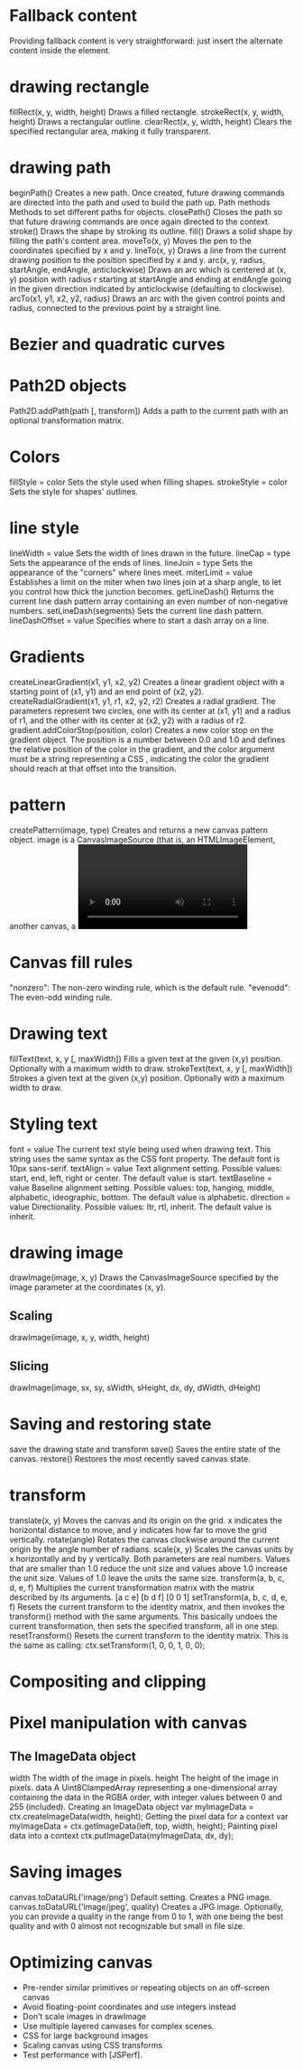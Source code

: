 # Fallback content
Providing fallback content is very straightforward: just insert the alternate content inside the <canvas> element.

# drawing rectangle
fillRect(x, y, width, height)
    Draws a filled rectangle.
strokeRect(x, y, width, height)
    Draws a rectangular outline.
clearRect(x, y, width, height)
    Clears the specified rectangular area, making it fully transparent.

# drawing path
beginPath()
    Creates a new path. Once created, future drawing commands are directed into the path and used to build the path up.
Path methods
    Methods to set different paths for objects.
closePath()
    Closes the path so that future drawing commands are once again directed to the context.
stroke()
    Draws the shape by stroking its outline.
fill()
    Draws a solid shape by filling the path's content area.
moveTo(x, y)
    Moves the pen to the coordinates specified by x and y.
lineTo(x, y)
    Draws a line from the current drawing position to the position specified by x and y.
arc(x, y, radius, startAngle, endAngle, anticlockwise)
    Draws an arc which is centered at (x, y) position with radius r starting at startAngle and ending at endAngle going in the given direction indicated by anticlockwise (defaulting to clockwise).
arcTo(x1, y1, x2, y2, radius)
    Draws an arc with the given control points and radius, connected to the previous point by a straight line.

# Bezier and quadratic curves

# Path2D objects
Path2D.addPath(path [, transform])
    Adds a path to the current path with an optional transformation matrix.

# Colors
fillStyle = color
    Sets the style used when filling shapes.
strokeStyle = color
    Sets the style for shapes' outlines.

# line style
lineWidth = value
    Sets the width of lines drawn in the future.
lineCap = type
    Sets the appearance of the ends of lines.
lineJoin = type
    Sets the appearance of the "corners" where lines meet.
miterLimit = value
    Establishes a limit on the miter when two lines join at a sharp angle, to let you control how thick the junction becomes.
getLineDash()
    Returns the current line dash pattern array containing an even number of non-negative numbers.
setLineDash(segments)
    Sets the current line dash pattern.
lineDashOffset = value
    Specifies where to start a dash array on a line.

# Gradients
createLinearGradient(x1, y1, x2, y2)
    Creates a linear gradient object with a starting point of (x1, y1) and an end point of (x2, y2).
createRadialGradient(x1, y1, r1, x2, y2, r2)
    Creates a radial gradient. The parameters represent two circles, one with its center at (x1, y1) and a radius of r1, and the other with its center at (x2, y2) with a radius of r2.
gradient.addColorStop(position, color)
    Creates a new color stop on the gradient object. The position is a number between 0.0 and 1.0 and defines the relative position of the color in the gradient, and the color argument must be a string representing a CSS <color>, indicating the color the gradient should reach at that offset into the transition.

# pattern
createPattern(image, type)
    Creates and returns a new canvas pattern object. image is a CanvasImageSource (that is, an HTMLImageElement, another canvas, a <video> element, or the like. type is a string indicating how to use the image.

# Canvas fill rules
"nonzero": The non-zero winding rule, which is the default rule.
"evenodd": The even-odd winding rule.

# Drawing text
fillText(text, x, y [, maxWidth])
    Fills a given text at the given (x,y) position. Optionally with a maximum width to draw.
strokeText(text, x, y [, maxWidth])
    Strokes a given text at the given (x,y) position. Optionally with a maximum width to draw.

# Styling text
font = value
    The current text style being used when drawing text. This string uses the same syntax as the CSS font property. The default font is 10px sans-serif.
textAlign = value
    Text alignment setting. Possible values: start, end, left, right or center. The default value is start.
textBaseline = value
    Baseline alignment setting. Possible values: top, hanging, middle, alphabetic, ideographic, bottom. The default value is alphabetic.
direction = value
    Directionality. Possible values: ltr, rtl, inherit. The default value is inherit.

# drawing image
[](https://developer.mozilla.org/en-US/docs/Web/API/Canvas_API/Tutorial/Using_images#Getting_images_to_draw)
drawImage(image, x, y)
    Draws the CanvasImageSource specified by the image parameter at the coordinates (x, y).
## Scaling
drawImage(image, x, y, width, height)
## Slicing
drawImage(image, sx, sy, sWidth, sHeight, dx, dy, dWidth, dHeight)

# Saving and restoring state
save the drawing state and transform
save()
    Saves the entire state of the canvas.
restore()
    Restores the most recently saved canvas state.

# transform
translate(x, y)
    Moves the canvas and its origin on the grid. x indicates the horizontal distance to move, and y indicates how far to move the grid vertically.
rotate(angle)
    Rotates the canvas clockwise around the current origin by the angle number of radians.
scale(x, y)
    Scales the canvas units by x horizontally and by y vertically. Both parameters are real numbers. Values that are smaller than 1.0 reduce the unit size and values above 1.0 increase the unit size. Values of 1.0 leave the units the same size.
transform(a, b, c, d, e, f)
    Multiplies the current transformation matrix with the matrix described by its arguments.
    [a c e]
    [b d f]
    [0 0 1]
setTransform(a, b, c, d, e, f)
    Resets the current transform to the identity matrix, and then invokes the transform() method with the same arguments. This basically undoes the current transformation, then sets the specified transform, all in one step.
resetTransform()
    Resets the current transform to the identity matrix. This is the same as calling: ctx.setTransform(1, 0, 0, 1, 0, 0);
# Compositing and clipping

# Pixel manipulation with canvas
## The ImageData object
width
    The width of the image in pixels.
height
    The height of the image in pixels.
data
    A Uint8ClampedArray representing a one-dimensional array containing the data in the RGBA order, with integer values between 0 and 255 (included).
Creating an ImageData object
    var myImageData = ctx.createImageData(width, height);
Getting the pixel data for a context
    var myImageData = ctx.getImageData(left, top, width, height);
Painting pixel data into a context
    ctx.putImageData(myImageData, dx, dy);

# Saving images
canvas.toDataURL('image/png')
    Default setting. Creates a PNG image.
canvas.toDataURL('image/jpeg', quality)
    Creates a JPG image. Optionally, you can provide a quality in the range from 0 to 1, with one being the best quality and with 0 almost not recognizable but small in file size.

# Optimizing canvas
[](https://developer.mozilla.org/en-US/docs/Web/API/Canvas_API/Tutorial/Optimizing_canvas)
*   Pre-render similar primitives or repeating objects on an off-screen canvas
*   Avoid floating-point coordinates and use integers instead
*   Don’t scale images in drawImage
*   Use multiple layered canvases for complex scenes.
*   CSS for large background images
*   Scaling canvas using CSS transforms
*   Test performance with [JSPerf].
